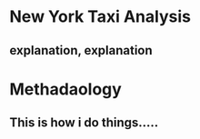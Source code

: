 # New York Taxi Analysis
## explanation, explanation
# Methadaology
## This is how i do things.....
